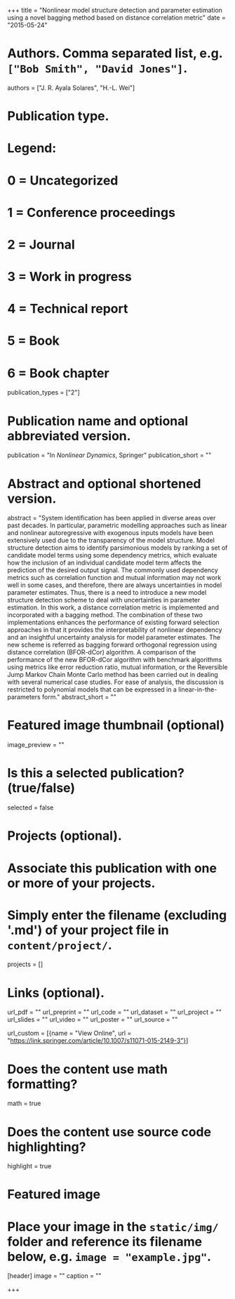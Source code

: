 +++
title = "Nonlinear model structure detection and parameter estimation using a novel bagging method based on distance correlation metric"
date = "2015-05-24"

# Authors. Comma separated list, e.g. `["Bob Smith", "David Jones"]`.
authors = ["J. R. Ayala Solares", "H.-L. Wei"]

# Publication type.
# Legend:
# 0 = Uncategorized
# 1 = Conference proceedings
# 2 = Journal
# 3 = Work in progress
# 4 = Technical report
# 5 = Book
# 6 = Book chapter
publication_types = ["2"]

# Publication name and optional abbreviated version.
publication = "In *Nonlinear Dynamics*, Springer"
publication_short = ""

# Abstract and optional shortened version.
abstract = "System identification has been applied in diverse areas over past decades. In particular, parametric modelling approaches such as linear and nonlinear autoregressive with exogenous inputs models have been extensively used due to the transparency of the model structure. Model structure detection aims to identify parsimonious models by ranking a set of candidate model terms using some dependency metrics, which evaluate how the inclusion of an individual candidate model term affects the prediction of the desired output signal. The commonly used dependency metrics such as correlation function and mutual information may not work well in some cases, and therefore, there are always uncertainties in model parameter estimates. Thus, there is a need to introduce a new model structure detection scheme to deal with uncertainties in parameter estimation. In this work, a distance correlation metric is implemented and incorporated with a bagging method. The combination of these two implementations enhances the performance of existing forward selection approaches in that it provides the interpretability of nonlinear dependency and an insightful uncertainty analysis for model parameter estimates. The new scheme is referred as bagging forward orthogonal regression using distance correlation (BFOR-dCor) algorithm. A comparison of the performance of the new BFOR-dCor algorithm with benchmark algorithms using metrics like error reduction ratio, mutual information, or the Reversible Jump Markov Chain Monte Carlo method has been carried out in dealing with several numerical case studies. For ease of analysis, the discussion is restricted to polynomial models that can be expressed in a linear-in-the-parameters form."
abstract_short = ""

# Featured image thumbnail (optional)
image_preview = ""

# Is this a selected publication? (true/false)
selected = false

# Projects (optional).
#   Associate this publication with one or more of your projects.
#   Simply enter the filename (excluding '.md') of your project file in `content/project/`.
projects = []

# Links (optional).
url_pdf = ""
url_preprint = ""
url_code = ""
url_dataset = ""
url_project = ""
url_slides = ""
url_video = ""
url_poster = ""
url_source = ""

url_custom = [{name = "View Online", url = "https://link.springer.com/article/10.1007/s11071-015-2149-3"}]

# Does the content use math formatting?
math = true

# Does the content use source code highlighting?
highlight = true

# Featured image
# Place your image in the `static/img/` folder and reference its filename below, e.g. `image = "example.jpg"`.
[header]
image = ""
caption = ""

+++
